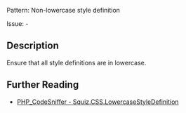 Pattern: Non-lowercase style definition

Issue: -

## Description

Ensure that all style definitions are in lowercase.

## Further Reading

* [PHP_CodeSniffer - Squiz.CSS.LowercaseStyleDefinition](https://github.com/squizlabs/PHP_CodeSniffer/blob/master/src/Standards/Squiz/Sniffs/CSS/LowercaseStyleDefinitionSniff.php)